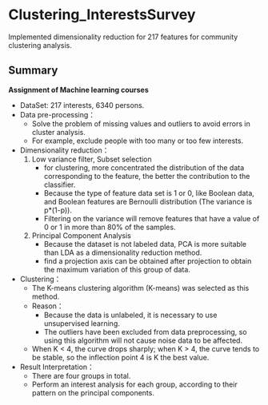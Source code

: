 # Clustering_InterestsSurvey
Implemented dimensionality reduction for 217 features for community clustering analysis.

## Summary
**Assignment of Machine learning courses**

- DataSet: 217 interests, 6340 persons.
- Data pre-processing：
  - Solve the problem of missing values ​​and outliers to avoid errors in cluster analysis.
  - For example, exclude people with too many or too few interests.
- Dimensionality reduction：
  1. Low variance filter, Subset selection
      - for clustering, more concentrated the distribution of the data corresponding to the feature, the better the contribution to the classifier.
      - Because the type of feature data set is 1 or 0, like Boolean data, and Boolean features are Bernoulli distribution (The variance is p*(1-p)).
      - Filtering on the variance will remove features that have a value of 0 or 1 in more than 80% of the samples.
  2. Principal Component Analysis
      - Because the dataset is not labeled data, PCA is more suitable than LDA as a dimensionality reduction method.
      - find a projection axis can be obtained after projection to obtain the maximum variation of this group of data.
- Clustering：
  - The K-means clustering algorithm (K-means) was selected as this method.
  - Reason：
    - Because the data is unlabeled, it is necessary to use unsupervised learning. 
    - The outliers have been excluded from data preprocessing, so using this algorithm will not cause noise data to be affected.
  - When K < 4, the curve drops sharply; when K > 4, the curve tends to be stable, so the inflection point 4 is K the best value.
- Result Interpretation：
  - There are four groups in total.
  - Perform an interest analysis for each group, according to their pattern on the principal components.

